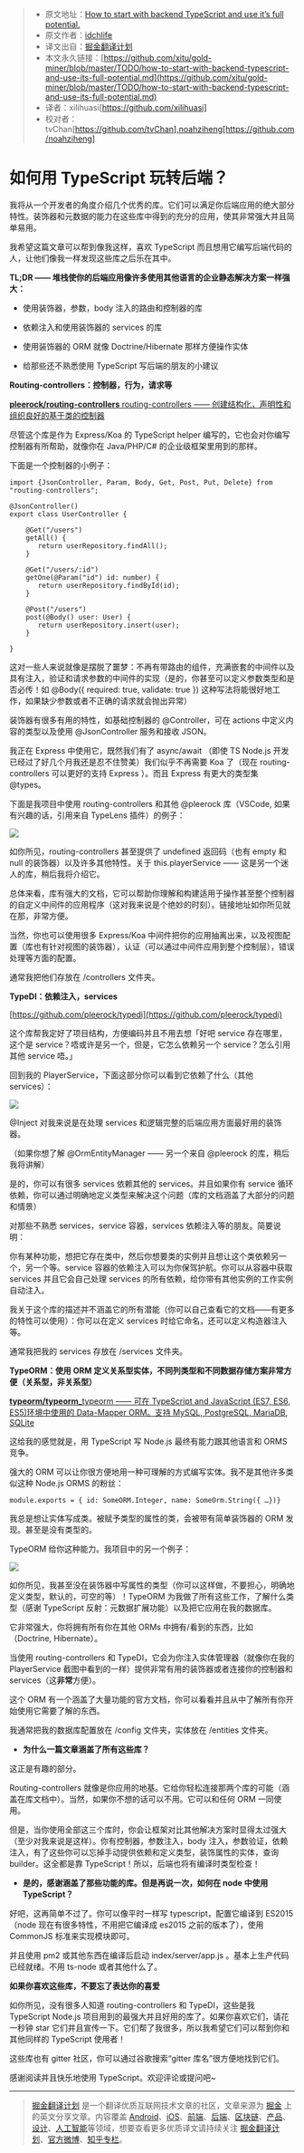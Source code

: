 > * 原文地址：[How to start with backend TypeScript and use it’s full potential.](https://medium.com/@igorandreev/how-to-start-with-backend-typescript-and-use-its-full-potential-5114e52012b)
> * 原文作者：[idchlife](https://medium.com/@igorandreev?source=post_header_lockup)
> * 译文出自：[掘金翻译计划](https://github.com/xitu/gold-miner)
> * 本文永久链接：[https://github.com/xitu/gold-miner/blob/master/TODO/how-to-start-with-backend-typescript-and-use-its-full-potential.md](https://github.com/xitu/gold-miner/blob/master/TODO/how-to-start-with-backend-typescript-and-use-its-full-potential.md)
> * 译者：xilihuasi[https://github.com/xilihuasi]
> * 校对者：tvChan[https://github.com/tvChan],noahziheng[https://github.com/noahziheng]

# 如何用 TypeScript 玩转后端？

我将从一个开发者的角度介绍几个优秀的库。它们可以满足你后端应用的绝大部分特性。装饰器和元数据的能力在这些库中得到的充分的应用，使其非常强大并且简单易用。

我希望这篇文章可以帮到像我这样，喜欢 TypeScript 而且想用它编写后端代码的人，让他们像我一样发现这些库之后乐在其中。

**TL;DR —— 堆栈使你的后端应用像许多使用其他语言的企业静态解决方案一样强大：**

* 使用装饰器，参数，body 注入的路由和控制器的库

* 依赖注入和使用装饰器的 services 的库

* 使用装饰器的 ORM 就像 Doctrine/Hibernate 那样方便操作实体

* 给那些还不熟悉使用 TypeScript 写后端的朋友的小建议

**Routing-controllers：控制器，行为，请求等**

[**pleerock/routing-controllers** routing-controllers —— 创建结构化，声明性和组织良好的基于类的控制器](https://github.com/pleerock/routing-controllers)

尽管这个库是作为 Express/Koa 的 TypeScript helper 编写的，它也会对你编写控制器有所帮助，就像你在 Java/PHP/C# 的企业级框架里用到的那样。

下面是一个控制器的小例子：

```
import {JsonController, Param, Body, Get, Post, Put, Delete} from "routing-controllers";

@JsonController()
export class UserController {

    @Get("/users")
    getAll() {
       return userRepository.findAll();
    }

    @Get("/users/:id")
    getOne(@Param("id") id: number) {
       return userRepository.findById(id);
    }

    @Post("/users")
    post(@Body() user: User) {
       return userRepository.insert(user);
    }

}
```

这对一些人来说就像是摆脱了噩梦：不再有带路由的组件，充满嵌套的中间件以及具有注入，验证和请求参数的中间件的实现（是的，你甚至可以定义参数类型和是否必传！如 @Body({ required: true, validate: true }) 这种写法将能很好地工作，如果缺少参数或者不正确的请求就会抛出异常）

装饰器有很多有用的特性，如基础控制器的 @Controller，可在 actions 中定义内容的类型以及使用 @JsonController 服务和接收 JSON。

我正在 Express 中使用它，既然我们有了 async/await （即使 TS Node.js 开发已经过了好几个月我还是忍不住赞美）我们似乎不再需要 Koa 了（现在 routing-controllers 可以更好的支持 Express ）。而且 Express 有更大的类型集 @types。

下面是我项目中使用 routing-controllers 和其他 @pleerock 库（VSCode, 如果有兴趣的话，引用来自 TypeLens 插件）的例子：

![](https://cdn-images-1.medium.com/max/800/1*DdYJb1pIl3JYBfoCQPvSRw.png)

如你所见，routing-controllers 甚至提供了 undefined 返回码（也有 empty 和 null 的装饰器）以及许多其他特性。关于 this.playerService —— 这是另一个迷人的库，稍后我将介绍它。

总体来看，库有强大的文档，它可以帮助你理解和构建适用于操作甚至整个控制器的自定义中间件的应用程序（这对我来说是个绝妙的时刻）。链接地址如你所见就在那，非常方便。

当然，你也可以使用很多 Express/Koa 中间件把你的应用抽离出来，以及视图配置（库也有针对视图的装饰器），认证（可以通过中间件应用到整个控制层），错误处理等方面的配置。

通常我把他们存放在 /controllers 文件夹。

**TypeDI：依赖注入，services**

[https://github.com/pleerock/typedi](https://github.com/pleerock/typedi)

这个库帮我定好了项目结构，方便编码并且不用去想「好吧 service 存在哪里，这个是 service？唔或许是另一个，但是，它怎么依赖另一个 service？怎么引用其他 service 唔。」

回到我的 PlayerService，下面这部分你可以看到它依赖了什么（其他 services）：

![](https://cdn-images-1.medium.com/max/800/1*lpTGJEYWTCr18jjm8uAnbg.png)

@Inject 对我来说是在处理 services 和逻辑完整的后端应用方面最好用的装饰器。

（如果你想了解 @OrmEntityManager —— 另一个来自 @pleerock 的库，稍后我将讲解）

是的，你可以有很多 services 依赖其他的 services。并且如果你有 service 循环依赖，你可以通过明确地定义类型来解决这个问题（库的文档涵盖了大部分的问题和情景）

对那些不熟悉 services，service 容器，services 依赖注入等的朋友。简要说明：

你有某种功能，想把它存在类中，然后你想要类的实例并且想让这个类依赖另一个，另一个等。service 容器的依赖注入可以为你保驾护航。你可以从容器中获取 services 并且它会自己处理 services 的所有依赖，给你带有其他实例的工作实例自动注入。

我关于这个库的描述并不涵盖它的所有潜能（你可以自己查看它的文档——有更多的特性可以使用）：你可以在定义 services 时给它命名，还可以定义构造器注入等。

通常我把我的 services 存放在 /services 文件夹。

**TypeORM：使用 ORM 定义关系型实体，不同列类型和不同数据存储方案非常方便（关系型，非关系型）**

[**typeorm/typeorm**_typeorm —— 可在 TypeScript and JavaScript (ES7, ES6, ES5)环境中使用的 Data-Mapper ORM。支持 MySQL, PostgreSQL, MariaDB, SQLite](https://github.com/typeorm/typeorm)

这给我的感觉就是，用 TypeScript 写 Node.js 最终有能力跟其他语言和 ORMS 竞争。

强大的 ORM 可以让你很方便地用一种可理解的方式编写实体。我不是其他许多类似这种 Node.js ORMS 的粉丝：

```
module.exports = { id: SomeORM.Integer, name: SomeOrm.String({ …})}
```

我总是想让实体写成类。被赋予类型的属性的类，会被带有简单装饰器的 ORM 发现。甚至是没有类型的。

TypeORM 给你这种能力。我项目中的另一个例子：

![](https://cdn-images-1.medium.com/max/800/1*VJEWGi8ycPxqaLNzjev7nA.png)

如你所见，我甚至没在装饰器中写属性的类型（你可以这样做，不要担心，明确地定义类型，默认的，可空的等）！TypeORM 为我做了所有这些工作，了解什么类型（感谢 TypeScript 反射：元数据扩展功能）以及把它应用在我的数据库。

它非常强大，你将拥有所有你在其他 ORMs 中拥有/看到的东西，比如（Doctrine, Hibernate）。

当使用 routing-controllers 和 TypeDI，它会为你注入实体管理器（就像你在我的 PlayerService 截图中看到的一样）提供非常有用的装饰器或者连接你的控制器和 services（这**非常**方便）。

这个 ORM 有一个涵盖了大量功能的官方文档，你可以看看并且从中了解所有你开始使用它需要了解的东西。

我通常把我的数据库配置放在 /config 文件夹，实体放在 /entities 文件夹。

* **为什么一篇文章涵盖了所有这些库？**

这正是有趣的部分。

Routing-controllers 就像是你应用的地基。它给你轻松连接那两个库的可能（涵盖在库文档中）。当然，如果你不想的话可以不用。它可以和任何 ORM 一同使用。

但是，当你使用全部这三个库时，你会让框架对比其他解决方案时显得太过强大（至少对我来说是这样）。你有控制器，参数注入，body 注入，参数验证，依赖注入，有了这些你可以忘掉手动提供依赖和定义类型，装饰属性的实体，查询 builder。这全都是靠 TypeScript！所以，后端也将有编译时类型检查！

* **是的，感谢涵盖了那些功能的库。但是再说一次，如何在 node 中使用 TypeScript？**

好吧，这再简单不过了。你可以像平时一样写 typescript，配置它编译到 ES2015（node 现在有很多特性，不用把它编译成 es2015 之前的版本了），使用 CommonJS 标准来实现模块即可。

并且使用 pm2 或其他东西在编译后启动 index/server/app.js 。基本上生产代码已经就绪。不用 ts-node 或者其他什么了。

**如果你喜欢这些库，不要忘了表达你的喜爱**

如你所见，没有很多人知道 routing-controllers 和 TypeDI，这些是我 TypeScript Node.js 项目用到的最强大并且好用的库了。如果你喜欢它们，请花一秒钟 star 它们并且宣传一下。它们帮了我很多，所以我希望它们可以帮到你和其他同样的 TypeScript 使用者！

这些库也有 gitter 社区，你可以通过谷歌搜索“gitter 库名”很方便地找到它们。

感谢阅读并且快乐地使用 TypeScript。欢迎评论或提问吧~

---

> [掘金翻译计划](https://github.com/xitu/gold-miner) 是一个翻译优质互联网技术文章的社区，文章来源为 [掘金](https://juejin.im) 上的英文分享文章。内容覆盖 [Android](https://github.com/xitu/gold-miner#android)、[iOS](https://github.com/xitu/gold-miner#ios)、[前端](https://github.com/xitu/gold-miner#前端)、[后端](https://github.com/xitu/gold-miner#后端)、[区块链](https://github.com/xitu/gold-miner#区块链)、[产品](https://github.com/xitu/gold-miner#产品)、[设计](https://github.com/xitu/gold-miner#设计)、[人工智能](https://github.com/xitu/gold-miner#人工智能)等领域，想要查看更多优质译文请持续关注 [掘金翻译计划](https://github.com/xitu/gold-miner)、[官方微博](http://weibo.com/juejinfanyi)、[知乎专栏](https://zhuanlan.zhihu.com/juejinfanyi)。
